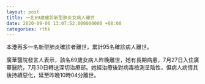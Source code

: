 ```yaml
---
layout: post
title: 一名69歲確診新型肺炎女病人離世
date: 2020-09-06 13:07:52.000000000 +08:00
categories: rthk
---
```


本港再多一名新型肺炎確診者離世，累計95名確診病人離世。

廣華醫院發言人表示，該名69歲女病人昨晚離世，她有長期病患，7月27日入住廣華醫院，7月30日轉送深切治療部。她經治療後對病毒檢測呈陰性，但病人病情其後持續惡化，延至昨晚10時04分離世。
